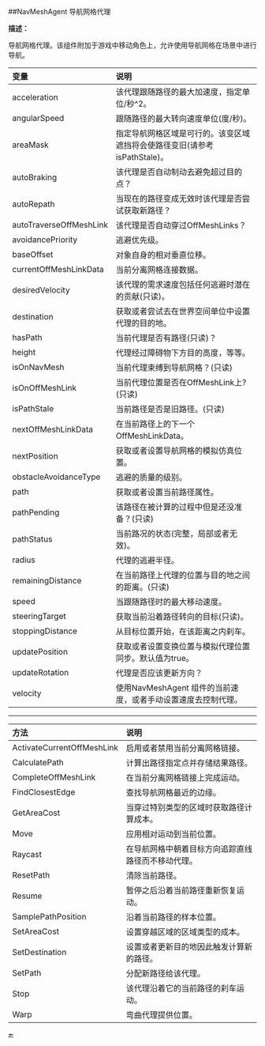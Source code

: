 ##NavMeshAgent 导航网格代理

**描述：**

导航网格代理。该组件附加于游戏中移动角色上，允许使用导航网格在场景中进行导航。


|变量|说明|
|:--|:--|
|acceleration|该代理跟随路径的最大加速度，指定单位/秒^2。|
|angularSpeed|跟随路径的最大转向速度单位(度/秒)。|
|areaMask|指定导航网格区域是可行的。该变区域遮挡将会使路径变旧(请参考isPathStale)。|
|autoBraking|该代理是否自动制动去避免超过目的点？|
|autoRepath|当现在的路径变成无效时该代理是否尝试获取新路径？|
|autoTraverseOffMeshLink|该代理是否自动穿过OffMeshLinks？|
|avoidancePriority|逃避优先级。|
|baseOffset|对象自身的相对垂直位移。|
|currentOffMeshLinkData|当前分离网格连接数据。|
|desiredVelocity|该代理的需求速度包括任何逃避时潜在的贡献(只读)。|
|destination|获取或者尝试去在世界空间单位中设置代理的目的地。|
|hasPath|当前代理是否有路径(只读)？|
|height|代理经过障碍物下方目的高度，等等。|
|isOnNavMesh|当前代理束缚到导航网格？(只读)|
|isOnOffMeshLink|当前代理位置是否在OffMeshLink上?(只读)|
|isPathStale|当前路径是否是旧路径。(只读)|
|nextOffMeshLinkData|在当前路径上的下一个OffMeshLinkData。|
|nextPosition|获取或者设置导航网格的模拟仿真位置。|
|obstacleAvoidanceType|逃避的质量的级别。|
|path|获取或者设置当前路径属性。|
|pathPending|该路径在被计算的过程中但是还没准备？(只读)|
|pathStatus|当前路况的状态(完整，局部或者无效)。|
|radius|代理的逃避半径。|
|remainingDistance|在当前路径上代理的位置与目的地之间的距离。(只读)|
|speed|当跟随路径时的最大移动速度。|
|steeringTarget|获取当前沿着路径转向的目标(只读)。|
|stoppingDistance|从目标位置开始，在该距离之内刹车。|
|updatePosition|获取或者设置变换位置与模拟代理位置同步。默认值为true。|
|updateRotation|代理是否应该更新方向？|
|velocity|使用NavMeshAgent 组件的当前速度，或者手动设置速度去控制代理。|

---

|方法|说明|
|:--|:--|
|ActivateCurrentOffMeshLink|启用或者禁用当前分离网格链接。|
|CalculatePath|	计算出路径指定点并存储结果路径。|
|CompleteOffMeshLink|在当前分离网格链接上完成运动。|
|FindClosestEdge|查找导航网格最近的边缘。|
|GetAreaCost|当穿过特别类型的区域时获取路径计算成本。|
|Move|应用相对运动到当前位置。|
|Raycast|在导航网格中朝着目标方向追踪直线路径而不移动代理。|
|ResetPath|清除当前路径。|
|Resume|暂停之后沿着当前路径重新恢复运动。|
|SamplePathPosition|沿着当前路径的样本位置。|
|SetAreaCost|设置穿越区域的区域类型的成本。|
|SetDestination|设置或者更新目的地因此触发计算新的路径。|
|SetPath|分配新路径给该代理。|
|Stop|该代理沿着它的当前路径的刹车运动。|
|Warp|弯曲代理提供位置。|



🔚
